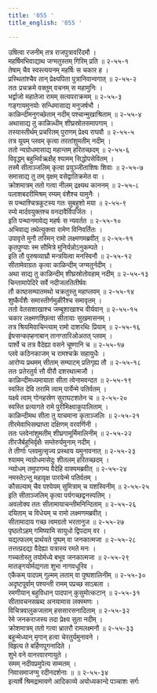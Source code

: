 ```yaml
---
title: '055 '
title_english: '055 '

---
```


<div class="audioEmbed"  caption="श्रीराम-हरिसीताराममूर्ति-घनपाठिभ्यां वचनम्" src="https://archive.org/download/Ramayana-recitation-Sriram-harisItArAmamUrti-Ghanapaati-v2/Kanda_2/Kanda_2_AYK-055-Yamuna_Tharanam.mp3"></div>

उषित्वा रजनीम् तत्र राजपुत्रावरिंदमौ ।  
महर्षिमभिवाद्याथ जग्मतुस्तम् गिरिम् प्रति ॥ २-५५-१  
तेषाम् चैव स्वस्त्ययनम् महर्षिः स चकार ह ।  
प्रस्थितांश्चैव तान् प्रेक्ष्यपिता पुत्रानिवान्वगात् ॥ २-५५-२  
ततः प्रचक्रमे वक्तुम् वचनम् स महामुनिः ।  
भर्द्वाजो महातेजा रामम् सत्यपराक्रमम् ॥ २-५५-३  
गङ्गायमुनयोः सन्धिमासाद्य मनुजर्षभौ ।  
काळिन्दीमनुगच्छेताम् नदीम् पश्चान्मुखाश्रिताम् ॥ २-५५-४  
अथासाद्य तु काळिन्न्धीम् शीघ्रस्रोतसमापगाम् ।  
तस्यास्तीर्थम् प्रचरितम् पुराणम् प्रेक्ष्य राघवौ ॥ २-५५-५  
तत्र यूयम् प्लवम् कृत्वा तरतांशुमतीम् नदीम् ।  
ततो न्यग्रोधमासाद्य महान्तम् हरितच्छदम् ॥ २-५५-६  
विवृद्धम् बहुभिर्वऋक्षैह् श्यामम् सिद्धोपसेवितम् ।  
तस्मै सीताञ्जलिम् कृत्वा प्रयुञ्जीताशिषः शिवाः ॥ २-५५-७  
समासाद्य तु तम् वृक्षम् वसेद्वातिक्रमेत वा ।  
क्रोशमात्रम् ततो गत्वा नीलम् द्रक्ष्यथ काननम् ॥ २-५५-८  
पलाशबदरीमिश्रम् रम्यम् वंशैश्च यामुनैः ।  
स पन्थाश्चित्रकूटस्य गतः सुबहुशो मया ॥ २-५५-९  
रम्ये मार्दवयुक्तश्च वनदावैर्विपर्जितः ।  
इति पन्थानमावेद्य महर्षः स न्यवर्तत ॥ २-५५-१०  
अभिवाद्य तथेत्युक्त्वा रामेण विनिवर्तितः ।  
उपावृत्ते मुनौ तस्मिन् रामो लक्ष्मणमब्रवीत् ॥ २-५५-११  
कृतपुण्याः स्म सौमित्रे मुनिर्यन्नोऽनुकम्पते ।  
इति तौ पुरुषव्याघ्रौ मन्त्रयित्वा मनस्विनौ ॥ २-५५-१२  
सीतामेवाग्रतः कृत्वा काळिन्दीम् जग्मतुर्नदीम् ।  
अथा साद्य तु काळिन्दीम् शीघ्रस्रोतोवहाम् नदीम् ॥ २-५५-१३  
चिन्तामापेदिरे सर्वे नदीजलतितीर्षवः  
तौ काष्ठसम्घातमथो चक्रतुस्तु महाप्लवम् ॥ २-५५-१४  
शुष्कैर्वंशैः समास्तीर्णमुळीरैश्च समावृतम् ।  
ततो वेतसशाखाश्च जम्बूशाखाश्च वीर्यवान् ॥ २-५५-१५  
चकार लक्ष्मणश्छित्वा सीतायाः सुखमासनम् ।  
तत्र श्रियमिवाचिन्त्याम् रामो दाशरथिः प्रियाम् ॥ २-५५-१६  
ईष्त्सन्कह्हनाबान् तानग्तारिओअतत् प्लवम् ।  
पार्श्वे च तत्र वैदेह्या वसने चूष्णानि च ॥ २-५५-१७  
प्लवे कठिनकाजम् च रामश्चक्रे सहायुधैः ।  
आरोप्य प्रथमम् सीताम् सम्घाटम् प्रतिगृह्य तौ ॥ २-५५-१८  
ततः प्रतेरतुर्य त्तौ वीरौ दशरथात्मजौ ।  
काळिन्दीमध्यमायाता सीता त्वेनामवन्दत ॥ २-५५-१९  
स्वस्ति देवि तरामि त्वाम् पार्येन्मे पतिर्वतम् ।  
यक्ष्ये त्वाम् गोनहस्रेण सुराघटशतेन च ॥ २-५५-२०  
स्वस्ति प्रत्यागते रामे पुरीमिक्ष्वाकुपालिताम् ।  
काळिन्दीमथ सीता तु याचमाना कृताञ्जलिः ॥ २-५५-२१  
तीरमेवाभिसम्प्राप्ता दक्षिणम् वरवर्णिनी ।  
ततः प्लवेनांशुमतीम् शीघ्रगामूर्मिमालिनीम् ॥ २-५५-२२  
तीरजैर्बहुभिर्वृक्षैः सम्तेरुर्यमुनाम् नदीम् ।  
ते तीर्णाः प्लवमुत्सृज्य प्रस्थाय यमुनावनात् ॥ २-५५-२३  
श्यामम् न्यग्रोधमासेदुः शीतलम् हरितच्छदम् ।  
न्य्ग्रोधम् तमुपागम्य वैदेहि वाक्यमब्रवीत् ॥ २-५५-२४  
नमस्तेऽन्तु महावृक्ष पारयेन्मे पतिर्वतम् ।  
कौसल्याम् चैव पश्येयम् सुमित्राम् च यशस्विनीम् ॥ २-५५-२५  
इति सीताञ्जलिम् कृत्वा पर्यगच्छद्वनस्पतिम् ।  
अवलोक्य ततः सीतामायाचन्तीमनिन्दिताम् ॥ २-५५-२६  
दयिताम् च विधेयम् च रामो लक्ष्मणमब्रवीत् ।  
सीतामादाय गच्छ त्वमग्रतो भरतानुज ॥ २-५५-२७  
पृष्ठतोऽहम् गमिष्यामि सायुधो द्विपदाम् वर ।  
यद्यत्फलम् प्रार्थयते पुष्पम् वा जनकात्मजा ॥ २-५५-२८  
तत्तत्प्रदद्या वैदेह्या यत्रास्य रमते मनः ।  
गच्चतोस्तु तयोर्मध्ये बभूव जनकात्मजा ॥ २-५५-२९  
मातङ्गयोर्मद्यगता शुभा नागवधूरिव ।  
एकैकम् पादपम् गुल्मम् लताम् वा पुष्पशालिनीम् ॥ २-५५-३०  
अदृष्टपूर्वाम् पश्यन्ती रामम् पप्रच्छ साऽबला ।  
रमणीयान् बहुविधान् पादपान् कुसुमोत्कटान् ॥ २-५५-३१  
सीतावचनसम्रब्द अनयामास लक्स्मणः ।  
विचित्रवालुकजलाम् हससारसनादिताम् ॥ २-५५-३२  
रेमे जनकराजस्य तदा प्रेक्ष्य सुता नदीम् ।  
क्रोशमात्रम् ततो गत्वा भ्रातरौ रामलक्ष्मनौ ॥ २-५५-३३  
बहून्मेध्यान् मृगान् हत्वा चेरतुर्यमुनावने ।  
विहृत्य ते बर्हिणपूगनादिते ।  
शुभे वने वानरवारणायुते ।  
समम् नदीवप्रमुपेत्य सम्मतम् ।  
निवासमाजग्मु रदीनदर्शनाः ॥ ॥ २-५५-३४  
इत्यार्षे श्रिमद्रामायणे आदिकाव्ये अयोध्यकान्दे पञ्चाशः सर्गः